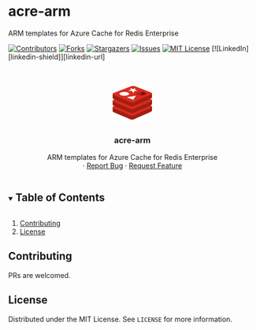 # acre-arm
 ARM templates for Azure Cache for Redis Enterprise

[![Contributors][contributors-shield]][contributors-url]
[![Forks][forks-shield]][forks-url]
[![Stargazers][stars-shield]][stars-url]
[![Issues][issues-shield]][issues-url]
[![MIT License][license-shield]][license-url]
[![LinkedIn][linkedin-shield]][linkedin-url]



<!-- PROJECT LOGO -->
<br />
<p align="center">
  <a href="https://github.com/redisgeek/acre-arm">
    <img src="images/redis-icon.svg" alt="Logo" width="80" height="80">
  </a>
</p>

<h3 align="center">acre-arm</h3>

  <p align="center">
    ARM templates for Azure Cache for Redis Enterprise
    <br />
    ·
    <a href="https://github.com/redisgeek/acre-arm/issues">Report Bug</a>
    ·
    <a href="https://github.com/redisgeek/acre-arm/issues">Request Feature</a>
  </p>


<!-- TABLE OF CONTENTS -->
<details open="open">
  <summary><h2 style="display: inline-block">Table of Contents</h2></summary>
  <ol>
    <li><a href="#contributing">Contributing</a></li>
    <li><a href="#license">License</a></li>
  </ol>
</details>


<!-- CONTRIBUTING -->
## Contributing

PRs are welcomed.

<!-- LICENSE -->
## License

Distributed under the MIT License. See `LICENSE` for more information.

[contributors-shield]: https://img.shields.io/github/contributors/redisgeek/acre-arm.svg?style=for-the-badge
[contributors-url]: https://github.com/redisgeek/acre-arm/graphs/contributors
[forks-shield]: https://img.shields.io/github/forks/redisgeek/acre-arm.svg?style=for-the-badge
[forks-url]: https://github.com/redisgeek/acre-arm/network/members
[stars-shield]: https://img.shields.io/github/stars/redisgeek/acre-arm.svg?style=for-the-badge
[stars-url]: https://github.com/redisgeek/acre-arm/stargazers
[issues-shield]: https://img.shields.io/github/issues/redisgeek/acre-arm.svg?style=for-the-badge
[issues-url]: https://github.com/redisgeek/acre-arm/issues
[license-shield]: https://img.shields.io/github/license/redisgeek/acre-arm.svg?style=for-the-badge
[license-url]: https://github.com/redisgeek/acre-arm/blob/master/LICENSE.txt